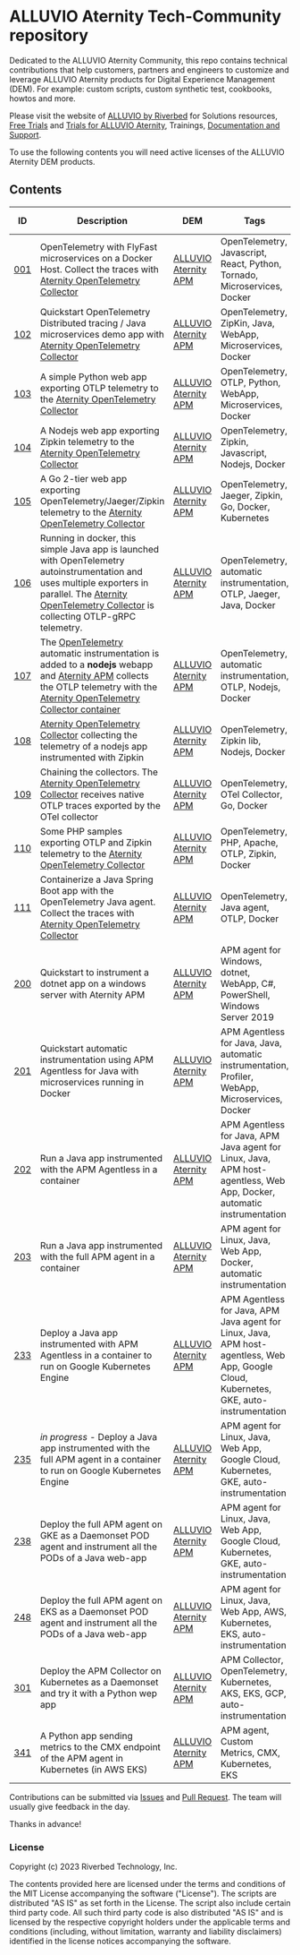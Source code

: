 # ALLUVIO Aternity Tech-Community repository

Dedicated to the ALLUVIO Aternity Community, this repo contains technical contributions that help customers, partners and engineers to customize and leverage ALLUVIO Aternity products for Digital Experience Management (DEM).
For example: custom scripts, custom synthetic test, cookbooks, howtos and more.

Please visit the website of [ALLUVIO by Riverbed](https://www.riverbed.com/products/unified-observability) for Solutions resources, [Free Trials](https://www.riverbed.com/trial-downloads) and [Trials for ALLUVIO Aternity](https://www.riverbed.com/trial-download/alluvio-aternity), Trainings, [Documentation and Support](https://support.riverbed.com/).

To use the following contents you will need active licenses of the ALLUVIO Aternity DEM products. 

## Contents

| ID | Description | DEM | Tags | Last update |
| --- | --- | --- | --- | --- | 
| [001](https://github.com/Aternity/FlyFast/tree/2dfce9b6b3ce6823e1b3423048a5d3393a6e9386) | OpenTelemetry with FlyFast microservices on a Docker Host. Collect the traces with [Aternity OpenTelemetry Collector](https://hub.docker.com/r/aternity/apm-collector) | [ALLUVIO Aternity APM](https://www.riverbed.com/products/application-performance-monitoring) | OpenTelemetry, Javascript, React, Python, Tornado, Microservices, Docker | jan. 2023 |
| [102](102-opentelemetry-spring-demo-app) | Quickstart OpenTelemetry Distributed tracing / Java microservices demo app with [Aternity OpenTelemetry Collector](https://hub.docker.com/r/aternity/apm-collector) | [ALLUVIO Aternity APM](https://www.riverbed.com/products/application-performance-monitoring) | OpenTelemetry, ZipKin, Java, WebApp, Microservices, Docker | mar. 2022 |
| [103](103-opentelemetry-otlp-python-app) | A simple Python web app exporting OTLP telemetry to the [Aternity OpenTelemetry Collector](https://hub.docker.com/r/aternity/apm-collector) | [ALLUVIO Aternity APM](https://www.riverbed.com/products/application-performance-monitoring) | OpenTelemetry, OTLP, Python, WebApp, Microservices, Docker | july 2022 |
| [104](104-opentelemetry-zipkin-nodejs-app) | A Nodejs web app exporting Zipkin telemetry to the [Aternity OpenTelemetry Collector](https://hub.docker.com/r/aternity/apm-collector) | [ALLUVIO Aternity APM](https://www.riverbed.com/products/application-performance-monitoring) | OpenTelemetry, Zipkin, Javascript, Nodejs, Docker | mar. 2022 |
| [105](105-opentelemetry-go-app) | A Go 2-tier web app exporting OpenTelemetry/Jaeger/Zipkin telemetry to the [Aternity OpenTelemetry Collector](https://hub.docker.com/r/aternity/apm-collector) | [ALLUVIO Aternity APM](https://www.riverbed.com/products/application-performance-monitoring) | OpenTelemetry, Jaeger, Zipkin, Go, Docker, Kubernetes | jun. 2022 |
| [106](106-opentelemetry-autoinstrumentation-java-app) | Running in docker, this simple Java app is launched with OpenTelemetry autoinstrumentation and uses multiple exporters in parallel. The [Aternity OpenTelemetry Collector](https://hub.docker.com/r/aternity/apm-collector) is collecting OTLP-gRPC telemetry. | [ALLUVIO Aternity APM](https://www.riverbed.com/products/application-performance-monitoring) | OpenTelemetry, automatic instrumentation, OTLP, Jaeger, Java, Docker | mar. 2022 |
| [107](107-opentelemetry-autoinstrumentation-nodejs-app) | The [OpenTelemetry](https://opentelemetry.io/) automatic instrumentation is added to a **nodejs** webapp and [Aternity APM](https://www.aternity.com/apm) collects the OTLP telemetry with the [Aternity OpenTelemetry Collector container](https://hub.docker.com/r/aternity/apm-collector) | [ALLUVIO Aternity APM](https://www.riverbed.com/products/application-performance-monitoring) | OpenTelemetry, automatic instrumentation, OTLP, Nodejs, Docker | apr. 2022 |
| [108](108-collect-zipkin-nodejs-app) | [Aternity OpenTelemetry Collector](https://hub.docker.com/r/aternity/apm-collector) collecting the telemetry of a nodejs app instrumented with Zipkin | [ALLUVIO Aternity APM](https://www.riverbed.com/products/application-performance-monitoring) | OpenTelemetry, Zipkin lib, Nodejs, Docker | mar. 2022 |
| [109](109-opentelemetry-export) | Chaining the collectors. The [Aternity OpenTelemetry Collector](https://hub.docker.com/r/aternity/apm-collector) receives native OTLP traces exported by the OTel collector | [ALLUVIO Aternity APM](https://www.riverbed.com/products/application-performance-monitoring) | OpenTelemetry, OTel Collector, Go, Docker | mar. 2022 |
| [110](110-opentelemetry-php-app) | Some PHP samples exporting OTLP and Zipkin telemetry to the [Aternity OpenTelemetry Collector](https://hub.docker.com/r/aternity/apm-collector) | [ALLUVIO Aternity APM](https://www.riverbed.com/products/application-performance-monitoring) | OpenTelemetry, PHP, Apache, OTLP, Zipkin, Docker | july 2022 |
| [111](111-opentelemetry-autoinstrumentation-spring-demo-app) | Containerize a Java Spring Boot app with the OpenTelemetry Java agent. Collect the traces with [Aternity OpenTelemetry Collector](https://hub.docker.com/r/aternity/apm-collector) | [ALLUVIO Aternity APM](https://www.riverbed.com/products/application-performance-monitoring) | OpenTelemetry, Java agent, OTLP, Docker | nov. 2022 |
| [200](200-instrument-dotnet-app-on-windows) | Quickstart to instrument a dotnet app on a windows server with Aternity APM | [ALLUVIO Aternity APM](https://www.riverbed.com/products/application-performance-monitoring) | APM agent for Windows, dotnet, WebApp, C#, PowerShell, Windows Server 2019 | nov. 2021 |
| [201](201-instrument-java-microservices-with-apm-agentless) | Quickstart automatic instrumentation using APM Agentless for Java with microservices running in Docker | [ALLUVIO Aternity APM](https://www.aternity.com/application-performance-monitoring/) | APM Agentless for Java, Java, automatic instrumentation, Profiler, WebApp, Microservices, Docker | jan. 2023 |
| [202](202-instrument-java-app-with-apm-agentless-in-container) | Run a Java app instrumented with the APM Agentless in a container | [ALLUVIO Aternity APM](https://www.riverbed.com/products/application-performance-monitoring) | APM Agentless for Java, APM Java agent for Linux, Java, APM host-agentless, Web App, Docker, automatic instrumentation | jan. 2023 |
| [203](203-instrument-java-app-with-apm-agent-in-container) | Run a Java app instrumented with the full APM agent in a container | [ALLUVIO Aternity APM](https://www.riverbed.com/products/application-performance-monitoring) | APM agent for Linux, Java, Web App, Docker, automatic instrumentation | jan. 2023 |
| [233](233-instrument-java-app-with-apm-agentless-on-gke) | Deploy a Java app instrumented with APM Agentless in a container to run on Google Kubernetes Engine | [ALLUVIO Aternity APM](https://www.riverbed.com/products/application-performance-monitoring) | APM Agentless for Java, APM Java agent for Linux, Java, APM host-agentless, Web App, Google Cloud, Kubernetes, GKE, auto-instrumentation | jan. 2023 |
| [235](235-instrument-java-app-with-apm-agent-in-container-on-gke) | *in progress* - Deploy a Java app instrumented with the full APM agent in a container to run on Google Kubernetes Engine | [ALLUVIO Aternity APM](https://www.riverbed.com/products/application-performance-monitoring) | APM agent for Linux, Java, Web App, Google Cloud, Kubernetes, GKE, auto-instrumentation | jan. 2023 |
| [238](238-instrument-java-app-with-apm-daemonset-pod-agent-on-gke) | Deploy the full APM agent on GKE as a Daemonset POD agent and instrument all the PODs of a Java web-app | [ALLUVIO Aternity APM](https://www.riverbed.com/products/application-performance-monitoring) | APM agent for Linux, Java, Web App, Google Cloud, Kubernetes, GKE, auto-instrumentation | jan. 2023 |
| [248](248-instrument-java-app-with-apm-daemonset-pod-agent-on-eks) | Deploy the full APM agent on EKS as a Daemonset POD agent and instrument all the PODs of a Java web-app | [ALLUVIO Aternity APM](https://www.riverbed.com/products/application-performance-monitoring) | APM agent for Linux, Java, Web App, AWS, Kubernetes, EKS, auto-instrumentation | aug. 2023 |
| [301](301-opentelemetry-on-kubernetes-with-apm-collector-daemonset-and-python-app) | Deploy the APM Collector on Kubernetes as a Daemonset and try it with a Python wep app | [ALLUVIO Aternity APM](https://www.riverbed.com/products/application-performance-monitoring) | APM Collector, OpenTelemetry, Kubernetes, AKS, EKS, GCP, auto-instrumentation | aug. 2023 |
| [341](341-metrics-with-apm-daemonset-pod-agent-on-eks) | A Python app sending metrics to the CMX endpoint of the APM agent in Kubernetes (in AWS EKS) | [ALLUVIO Aternity APM](https://www.riverbed.com/products/application-performance-monitoring) | APM agent, Custom Metrics, CMX, Kubernetes, EKS | aug. 2023 |

Contributions can be submitted via  [Issues](https://github.com/Aternity/Tech-Community/issues) and [Pull Request](https://github.com/Aternity/Tech-Community/pulls). The team will usually give feedback in the day.

Thanks in advance!

### License

Copyright (c) 2023 Riverbed Technology, Inc.

The contents provided here are licensed under the terms and conditions of the MIT License accompanying the software ("License"). The scripts are distributed "AS IS" as set forth in the License. The script also include certain third party code. All such third party code is also distributed "AS IS" and is licensed by the respective copyright holders under the applicable terms and conditions (including, without limitation, warranty and liability disclaimers) identified in the license notices accompanying the software.
